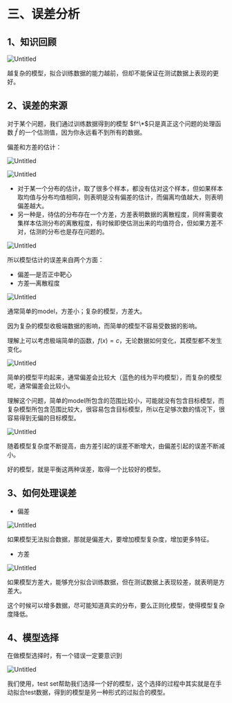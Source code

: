 # 三、误差分析

## 1、知识回顾

        

![Untitled](%E4%B8%89%E3%80%81%E8%AF%AF%E5%B7%AE%E5%88%86%E6%9E%90%2066e32e461c2b40e7a009b8859bd45a70/Untitled.png)

越复杂的模型，拟合训练数据的能力越前，但却不能保证在测试数据上表现的更好。

## 2、误差的来源

对于某个问题，我们通过训练数据得到的模型  $f^\*$只是真正这个问题的处理函数 $\hat{f}$ 的一个估测值，因为你永远看不到所有的数据。

偏差和方差的估计：

![Untitled](%E4%B8%89%E3%80%81%E8%AF%AF%E5%B7%AE%E5%88%86%E6%9E%90%2066e32e461c2b40e7a009b8859bd45a70/Untitled%201.png)

![Untitled](%E4%B8%89%E3%80%81%E8%AF%AF%E5%B7%AE%E5%88%86%E6%9E%90%2066e32e461c2b40e7a009b8859bd45a70/Untitled%202.png)

- 对于某一个分布的估计，取了很多个样本，都没有估对这个样本，但如果样本取均值与分布均值相同，则表明是没有偏差的估计，而偏离均值越大，则表明偏差越大。
- 另一种是，待估的分布存在一个方差，方差表明数据的离散程度，同样需要收集样本估测分布的离散程度，有时候即使估测出来的均值符合，但如果方差不对，估测的分布也是存在问题的。

![Untitled](%E4%B8%89%E3%80%81%E8%AF%AF%E5%B7%AE%E5%88%86%E6%9E%90%2066e32e461c2b40e7a009b8859bd45a70/Untitled%203.png)

所以模型估计的误差来自两个方面：

- 偏差—是否正中靶心
- 方差—离散程度

![Untitled](%E4%B8%89%E3%80%81%E8%AF%AF%E5%B7%AE%E5%88%86%E6%9E%90%2066e32e461c2b40e7a009b8859bd45a70/Untitled%204.png)

通常简单的model，方差小；复杂的模型，方差大。

因为复杂的模型收极端数据的影响，而简单的模型不容易受数据的影响。

理解上可以考虑极端简单的函数，$f(x) = c$，无论数据如何变化，其模型都不发生变化。

![Untitled](%E4%B8%89%E3%80%81%E8%AF%AF%E5%B7%AE%E5%88%86%E6%9E%90%2066e32e461c2b40e7a009b8859bd45a70/Untitled%205.png)

简单的模型平均起来，通常偏差会比较大（蓝色的线为平均模型），而复杂的模型呢，通常偏差会比较小。

理解这个问题，简单的model所包含的范围比较小，可能就没有包含目标模型，而复杂模型所包含范围比较大，很容易包含目标模型，所以在足够次数的情况下，很容易得到无偏的目标模型。

![Untitled](%E4%B8%89%E3%80%81%E8%AF%AF%E5%B7%AE%E5%88%86%E6%9E%90%2066e32e461c2b40e7a009b8859bd45a70/Untitled%206.png)

随着模型复杂度不断提高，由方差引起的误差不断增大，由偏差引起的误差不断减小。

好的模型，就是平衡这两种误差，取得一个比较好的模型。

## 3、如何处理误差

- 偏差

![Untitled](%E4%B8%89%E3%80%81%E8%AF%AF%E5%B7%AE%E5%88%86%E6%9E%90%2066e32e461c2b40e7a009b8859bd45a70/Untitled%207.png)

如果模型无法拟合数据，那就是偏差大，要增加模型复杂度，增加更多特征。

- 方差

![Untitled](%E4%B8%89%E3%80%81%E8%AF%AF%E5%B7%AE%E5%88%86%E6%9E%90%2066e32e461c2b40e7a009b8859bd45a70/Untitled%208.png)

如果模型方差大，能够充分拟合训练数据，但在测试数据上表现较差，就表明是方差大。

这个时候可以增多数据，尽可能知道真实的分布，要么正则化模型，使得模型复杂度降低。

## 4、模型选择

在做模型选择时，有一个错误一定要意识到

![Untitled](%E4%B8%89%E3%80%81%E8%AF%AF%E5%B7%AE%E5%88%86%E6%9E%90%2066e32e461c2b40e7a009b8859bd45a70/Untitled%209.png)

我们使用，test set帮助我们选择一个好的模型，这个选择的过程中其实就是在手动拟合test数据，得到的模型是另一种形式的过拟合的模型。
